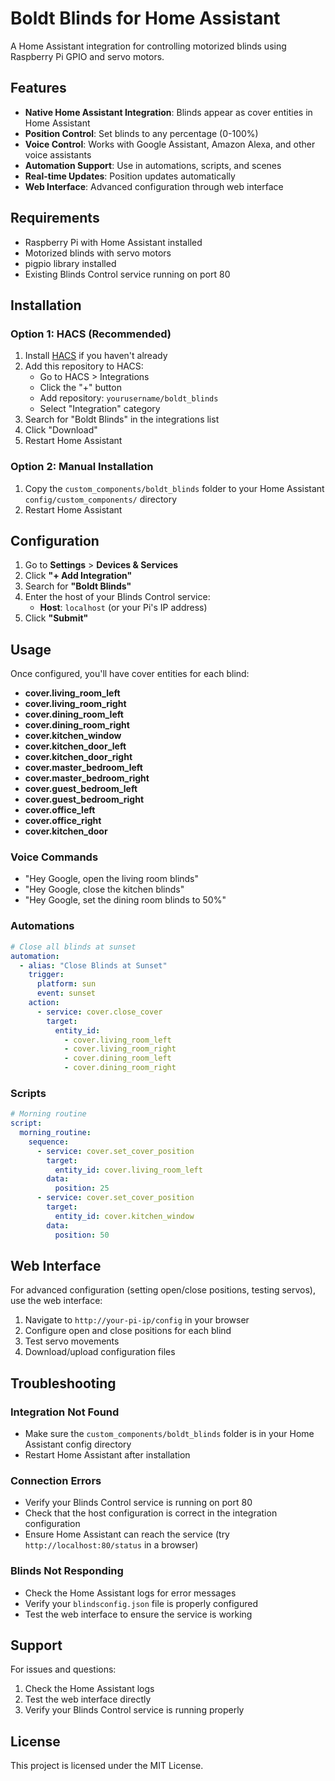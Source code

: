 # Boldt Blinds for Home Assistant

A Home Assistant integration for controlling motorized blinds using Raspberry Pi GPIO and servo motors.

## Features

- **Native Home Assistant Integration**: Blinds appear as cover entities in Home Assistant
- **Position Control**: Set blinds to any percentage (0-100%)
- **Voice Control**: Works with Google Assistant, Amazon Alexa, and other voice assistants
- **Automation Support**: Use in automations, scripts, and scenes
- **Real-time Updates**: Position updates automatically
- **Web Interface**: Advanced configuration through web interface

## Requirements

- Raspberry Pi with Home Assistant installed
- Motorized blinds with servo motors
- pigpio library installed
- Existing Blinds Control service running on port 80

## Installation

### Option 1: HACS (Recommended)

1. Install [HACS](https://hacs.xyz/) if you haven't already
2. Add this repository to HACS:
   - Go to HACS > Integrations
   - Click the "+" button
   - Add repository: `yourusername/boldt_blinds`
   - Select "Integration" category
3. Search for "Boldt Blinds" in the integrations list
4. Click "Download"
5. Restart Home Assistant

### Option 2: Manual Installation

1. Copy the `custom_components/boldt_blinds` folder to your Home Assistant `config/custom_components/` directory
2. Restart Home Assistant

## Configuration

1. Go to **Settings** > **Devices & Services**
2. Click **"+ Add Integration"**
3. Search for **"Boldt Blinds"**
4. Enter the host of your Blinds Control service:
   - **Host**: `localhost` (or your Pi's IP address)
5. Click **"Submit"**

## Usage

Once configured, you'll have cover entities for each blind:

- **cover.living_room_left**
- **cover.living_room_right**
- **cover.dining_room_left**
- **cover.dining_room_right**
- **cover.kitchen_window**
- **cover.kitchen_door_left**
- **cover.kitchen_door_right**
- **cover.master_bedroom_left**
- **cover.master_bedroom_right**
- **cover.guest_bedroom_left**
- **cover.guest_bedroom_right**
- **cover.office_left**
- **cover.office_right**
- **cover.kitchen_door**

### Voice Commands

- "Hey Google, open the living room blinds"
- "Hey Google, close the kitchen blinds"
- "Hey Google, set the dining room blinds to 50%"

### Automations

```yaml
# Close all blinds at sunset
automation:
  - alias: "Close Blinds at Sunset"
    trigger:
      platform: sun
      event: sunset
    action:
      - service: cover.close_cover
        target:
          entity_id:
            - cover.living_room_left
            - cover.living_room_right
            - cover.dining_room_left
            - cover.dining_room_right
```

### Scripts

```yaml
# Morning routine
script:
  morning_routine:
    sequence:
      - service: cover.set_cover_position
        target:
          entity_id: cover.living_room_left
        data:
          position: 25
      - service: cover.set_cover_position
        target:
          entity_id: cover.kitchen_window
        data:
          position: 50
```

## Web Interface

For advanced configuration (setting open/close positions, testing servos), use the web interface:

1. Navigate to `http://your-pi-ip/config` in your browser
2. Configure open and close positions for each blind
3. Test servo movements
4. Download/upload configuration files

## Troubleshooting

### Integration Not Found
- Make sure the `custom_components/boldt_blinds` folder is in your Home Assistant config directory
- Restart Home Assistant after installation

### Connection Errors
- Verify your Blinds Control service is running on port 80
- Check that the host configuration is correct in the integration configuration
- Ensure Home Assistant can reach the service (try `http://localhost:80/status` in a browser)

### Blinds Not Responding
- Check the Home Assistant logs for error messages
- Verify your `blindsconfig.json` file is properly configured
- Test the web interface to ensure the service is working

## Support

For issues and questions:
1. Check the Home Assistant logs
2. Test the web interface directly
3. Verify your Blinds Control service is running properly

## License

This project is licensed under the MIT License. 
